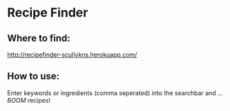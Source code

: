 # Recipe Finder

## Where to find:

http://recipefinder-scullykns.herokuapp.com/

## How to use:

Enter keywords or ingredients (comma seperated) into the searchbar and ... *BOOM* recipes!
